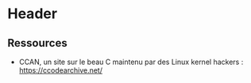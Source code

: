 <!-- TITLE: C -->
<!-- SUBTITLE: A quick summary of C -->

# Header

## Ressources
- CCAN, un site sur le beau C maintenu par des Linux kernel hackers : https://ccodearchive.net/
